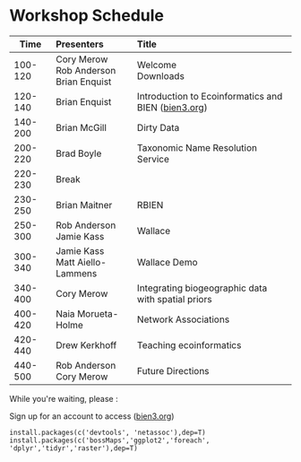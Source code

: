 # Workshop Schedule

|  Time  |  Presenters  |  Title   
|--------|:-------------|:-----------------------------------------------------|
| 100-120 | Cory Merow <br> Rob Anderson <br> Brian Enquist | Welcome <br> Downloads |
| 120-140 | Brian Enquist | Introduction to Ecoinformatics and BIEN ([bien3.org](bien3.org))  |
| 140-200 | Brian McGill  | Dirty Data |
| 200-220 | Brad Boyle    | Taxonomic Name Resolution Service |
| 220-230 | Break         | |
| 230-250 | Brian Maitner | RBIEN |
| 250-300 | Rob Anderson <br> Jamie Kass | Wallace|
| 300-340 | Jamie Kass <br> Matt Aiello-Lammens | Wallace Demo |
| 340-400 | Cory Merow    | Integrating biogeographic data with spatial priors |
| 400-420 | Naia Morueta-Holme | Network Associations |
| 420-440 | Drew Kerkhoff | Teaching ecoinformatics |
| 440-500 | Rob Anderson <br> Cory Merow | Future Directions |



While you're waiting, please :

Sign up for an account to access ([bien3.org](bien3.org))

```
install.packages(c('devtools', 'netassoc'),dep=T)
install.packages(c('bossMaps','ggplot2','foreach', 'dplyr','tidyr','raster'),dep=T)
```
<!--
Wallace: install_github()?
RBEIN:install_github("EnquistLab/RBIEN/BRI")
-->


